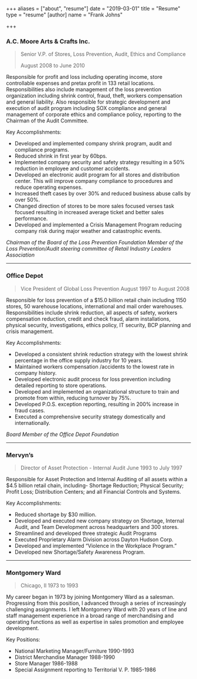 +++
aliases = ["about", "resume"]
date = "2019-03-01"
title = "Resume"
type = "resume"
[author]
name = "Frank Johns"

+++
### A.C. Moore Arts & Crafts Inc.

> Senior V.P. of Stores, Loss Prevention, Audit, Ethics and Compliance
>
> August 2008 to June 2010

Responsible for profit and loss including operating income, store controllable expenses and pretax profit in 133 retail locations. Responsibilities also include management of the loss prevention organization including shrink control, fraud, theft, workers compensation and general liability. Also responsible for strategic development and execution of audit program including SOX compliance and general management of corporate ethics and compliance policy, reporting to the Chairman of the Audit Committee.

Key Accomplishments:

* Developed and implemented company shrink program, audit and compliance programs.
* Reduced shrink in first year by 60bps.
* Implemented company security and safety strategy resulting in a 50% reduction in employee and customer accidents.
* Developed an electronic audit program for all stores and distribution center. This will improve company compliance to procedures and reduce operating expenses.
* Increased theft cases by over 30% and reduced business abuse calls by over 50%.
* Changed direction of stores to be more sales focused verses task focused resulting in increased average ticket and better sales performance.
* Developed and implemented a Crisis Management Program reducing company risk during major weather and catastrophic events.

_Chairman of the Board of the Loss Prevention Foundation_
_Member of the Loss Prevention/Audit steering committee of Retail Industry Leaders Association_

***

### Office Depot

> Vice President of Global Loss Prevention
> August 1997 to August 2008

Responsible for loss prevention of a $15.0 billion retail chain including 1150 stores, 50 warehouse locations, international and mail order warehouses. Responsibilities include shrink reduction, all aspects of safety, workers compensation reduction, credit and check fraud, alarm installations, physical security, investigations, ethics policy, IT security, BCP planning and crisis management.

Key Accomplishments:

* Developed a consistent shrink reduction strategy with the lowest shrink percentage in the office supply industry for 10 years.
* Maintained workers compensation /accidents to the lowest rate in company history.
* Developed electronic audit process for loss prevention including detailed reporting to store operations.
* Developed and implemented an organizational structure to train and promote from within, reducing turnover by 75%.
* Developed P.O.S. exception reporting, resulting in 200% increase in fraud cases.
* Executed a comprehensive security strategy domestically and internationally.

_Board Member of the Office Depot Foundation_

***

### Mervynʼs

> Director of Asset Protection - Internal Audit
> June 1993 to July 1997

Responsible for Asset Protection and Internal Auditing of all assets within a $4.5 billion retail chain, including- Shortage Reduction; Physical Security; Profit Loss; Distribution Centers; and all Financial Controls and Systems.

Key Accomplishments:

* Reduced shortage by $30 million.
* Developed and executed new company strategy on Shortage, Internal Audit, and Team Development across headquarters and 300 stores.
* Streamlined and developed three strategic Audit Programs
* Executed Proprietary Alarm Division across Dayton Hudson Corp.
* Developed and implemented “Violence in the Workplace Program.”
* Developed new Shortage/Safety Awareness Program.

***

### Montgomery Ward

> Chicago, Il
> 1973 to 1993

My career began in 1973 by joining Montgomery Ward as a salesman. Progressing from this position, I advanced through a series of increasingly challenging assignments. I left Montgomery Ward with 20 years of line and staff management experience in a broad range of merchandising and operating functions as well as expertise in sales promotion and employee development.

Key Positions:

* National Marketing Manager/Furniture 1990-1993
* District Merchandise Manager 1988-1990
* Store Manager 1986-1988
* Special Assignment reporting to Territorial V. P. 1985-1986